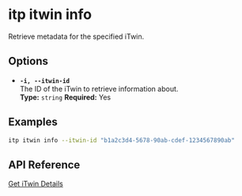 # itp itwin info

Retrieve metadata for the specified iTwin.

## Options

- **`-i, --itwin-id`**  
  The ID of the iTwin to retrieve information about.  
  **Type:** `string` **Required:** Yes

## Examples

```bash
itp itwin info --itwin-id "b1a2c3d4-5678-90ab-cdef-1234567890ab"
```

## API Reference

[Get iTwin Details](https://developer.bentley.com/apis/itwins/operations/get-itwin/)
